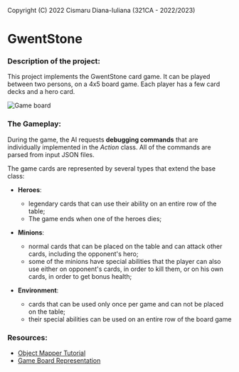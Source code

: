 Copyright (C) 2022 Cismaru Diana-Iuliana (321CA - 2022/2023)

# GwentStone

### Description of the project:
This project implements the GwentStone card game. It can be played between two
persons, on a 4x5 board game. Each player has a few card decks and a hero card.

![Game board](https://ocw.cs.pub.ro/courses/_media/poo-ca-cd/teme/tema_poo_new.png?w=800&tok=225aaf)

### The Gameplay:

During the game, the AI requests **debugging commands** that are individually
implemented in the *Action* class. All of the commands are parsed from input JSON files.

The game cards are represented by several types that extend the base class:

* **Heroes**:
    * legendary cards that can use their ability on an entire row of the
      table;
    * The game ends when one of the heroes dies;

* **Minions**:
    * normal cards that can be placed on the table and can attack other
      cards, including the opponent's hero;
    * some of the minions have special abilities that the player can also use
      either on opponent's cards, in order to kill them, or on his own cards, in
      order to get bonus health;

* **Environment**:
    * cards that can be used only once per game and can not be placed on the
      table;
    * their special abilities can be used on an entire row of the board game


### Resources:
* [Object Mapper Tutorial](https://www.baeldung.com/jackson-object-mapper-tutorial)
* [Game Board Representation](https://ocw.cs.pub.ro/courses/poo-ca-cd/teme/tema)
